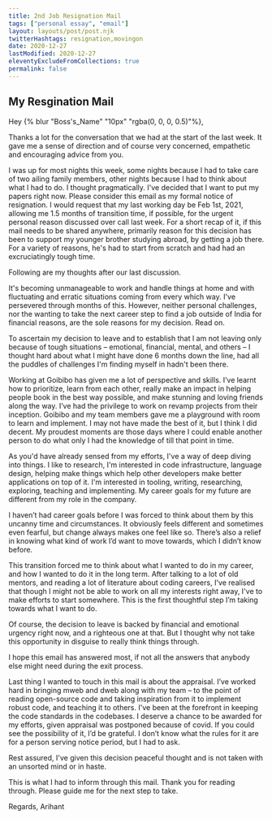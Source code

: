 ```yaml
---
title: 2nd Job Resignation Mail
tags: ["personal essay", "email"]
layout: layouts/post/post.njk
twitterHashtags: resignation,movingon
date: 2020-12-27
lastModified: 2020-12-27
eleventyExcludeFromCollections: true
permalink: false
---
```


## My Resgination Mail

 Hey {% blur "Boss's_Name" "10px" "rgba(0, 0, 0, 0.5)"%},

Thanks a lot for the conversation that we had at the start of the last week. It gave me a sense of direction and of course very concerned, empathetic and encouraging advice from you.

I was up for most nights this week, some nights because I had to take care of two ailing family members, other nights because I had to think about what I had to do. I thought pragmatically. I've decided that I want to put my papers right now. Please consider this email as my formal notice of resignation. I would request that my last working day be Feb 1st, 2021, allowing me 1.5 months of transition time, if possible, for the urgent personal reason discussed over call last week. For a short recap of it, if this mail needs to be shared anywhere, primarily reason for this decision has been to support my younger brother studying abroad, by getting a job there. For a variety of reasons, he's had to start from scratch and had had an excruciatingly tough time.

Following are my thoughts after our last discussion.

It's becoming unmanageable to work and handle things at home and with fluctuating and erratic situations coming from every which way. I've persevered through months of this. However, neither personal challenges, nor the wanting to take the next career step to find a job outside of India for financial reasons, are the sole reasons for my decision. Read on.

To ascertain my decision to leave and to establish that I am not leaving only because of tough situations – emotional, financial, mental, and others – I thought hard about what I might have done 6 months down the line, had all the puddles of challenges I'm finding myself in hadn't been there.

Working at Goibibo has given me a lot of perspective and skills. I’ve learnt how to prioritize, learn from each other, really make an impact in helping people book in the best way possible, and make stunning and loving friends along the way. I’ve had the privilege to work on revamp projects from their inception. Goibibo and my team members gave me a playground with room to learn and implement. I may not have made the best of it, but I think I did decent. My proudest moments are those days where I could enable another person to do what only I had the knowledge of till that point in time.

As you'd have already sensed from my efforts, I've a way of deep diving into things. I like to research, I'm interested in code infrastructure, language design, helping make things which help other developers make better applications on top of it. I'm interested in tooling, writing, researching, exploring, teaching and implementing. My career goals for my future are different from my role in the company.

I haven’t had career goals before I was forced to think about them by this uncanny time and circumstances. It obviously feels different and sometimes even fearful, but change always makes one feel like so. There’s also a relief in knowing what kind of work I’d want to move towards, which I didn’t know before.

This transition forced me to think about what I wanted to do in my career, and how I wanted to do it in the long term. After talking to a lot of old mentors, and reading a lot of literature about coding careers, I've realised that though I might not be able to work on all my interests right away, I've to make efforts to start somewhere. This is the first thoughtful step I’m taking towards what I want to do.

Of course, the decision to leave is backed by financial and emotional urgency right now, and a righteous one at that. But I thought why not take this opportunity in disguise to really think things through.

I hope this email has answered most, if not all the answers that anybody else might need during the exit process.

Last thing I wanted to touch in this mail is about the appraisal. I’ve worked hard in bringing mweb and dweb along with my team – to the point of reading open-source code and taking inspiration from it to implement robust code, and teaching it to others. I've been at the forefront in keeping the code standards in the codebases. I deserve a chance to be awarded for my efforts, given appraisal was postponed because of covid. If you could see the possibility of it, I’d be grateful. I don’t know what the rules for it are for a person serving notice period, but I had to ask.

Rest assured, I've given this decision peaceful thought and is not taken with an unsorted mind or in haste.

This is what I had to inform through this mail. Thank you for reading through. Please guide me for the next step to take.

Regards,
Arihant
